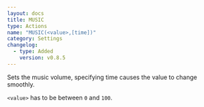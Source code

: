 ```yaml
---
layout: docs
title: MUSIC
type: Actions
name: "MUSIC(<value>,[time])"
category: Settings
changelog:
  - type: Added
    version: v0.8.5
---
```

Sets the music volume, specifying time causes the value to change smoothly.

`<value>` has to be between `0` and `100`.
